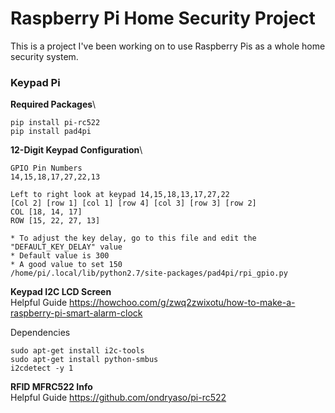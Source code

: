 # Raspberry Pi Home Security Project
This is a project I've been working on to use Raspberry Pis as a whole home security system.

### Keypad Pi
**Required Packages**\
```
pip install pi-rc522
pip install pad4pi
```

**12-Digit Keypad Configuration**\
```
GPIO Pin Numbers
14,15,18,17,27,22,13

Left to right look at keypad 14,15,18,13,17,27,22
[Col 2] [row 1] [col 1] [row 4] [col 3] [row 3] [row 2]
COL [18, 14, 17]
ROW [15, 22, 27, 13]
```
```
* To adjust the key delay, go to this file and edit the "DEFAULT_KEY_DELAY" value
* Default value is 300
* A good value to set 150
/home/pi/.local/lib/python2.7/site-packages/pad4pi/rpi_gpio.py
```

**Keypad I2C LCD Screen**\
Helpful Guide
https://howchoo.com/g/zwq2zwixotu/how-to-make-a-raspberry-pi-smart-alarm-clock

Dependencies
```
sudo apt-get install i2c-tools
sudo apt-get install python-smbus
i2cdetect -y 1
```

**RFID MFRC522 Info**\
Helpful Guide
https://github.com/ondryaso/pi-rc522
